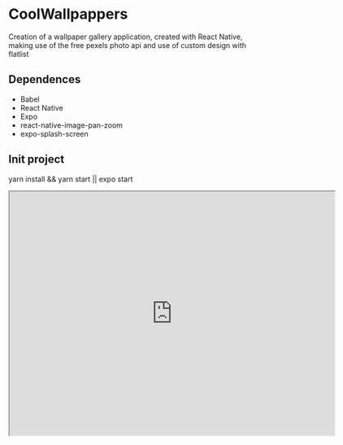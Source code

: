 # CoolWallpappers
Creation of a wallpaper gallery application, created with React Native, making use of the free pexels photo api and use of custom design with flatlist

## Dependences

- Babel 
- React Native
- Expo
- react-native-image-pan-zoom
- expo-splash-screen

## Init project

yarn install && yarn start
|| expo start

<iframe src="https://drive.google.com/file/d/1CelmHcP1ErYdI7lMa8YmnkNGVUkPVAsW/preview" width="640" height="480"></iframe>
